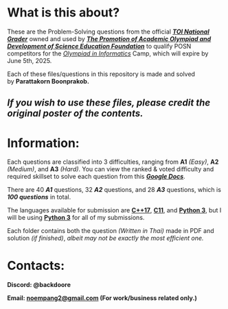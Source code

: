 # What is this about?

These are the Problem-Solving questions from the official [***TOI National Grader***](https://toi-coding.informatics.buu.ac.th/home/) owned and used by [***The Promotion of Academic Olympiad and Development of Science Education Foundation***](https://www.posn.or.th/en/) to qualify POSN competitors for the [*Olympiad in Informatics*](https://www.posn.or.th/en/projects/academic-olympiad/oi/about/) Camp, which will expire by June 5th, 2025.

Each of these files/questions in this repository is made and solved by **Parattakorn Boonprakob.**

## ***If you wish to use these files, please credit the original poster of the contents.***

# Information:

Each questions are classified into 3 difficulties, ranging from **A1** *(Easy)*, **A2** *(Medium)*, and **A3** *(Hard)*. You can view the ranked & voted difficulty and required skillset to solve each question from this [***Google Docs***](https://docs.google.com/spreadsheets/u/0/d/1tey-HAXgN9oMz0oQlViAY7E7fLdCbTcCh2xzNFBZ4Bg/htmlview?usp=embed_facebook).

There are 40 ***A1*** questions, 32 ***A2*** questions, and 28 ***A3*** questions, which is ***100 questions*** in total.

The languages available for submission are [**C++17**](https://en.wikipedia.org/wiki/C%2B%2B17), [**C11**](https://en.wikipedia.org/wiki/C11_(C_standard_revision)), and [**Python 3**](https://www.python.org/), but I will be using [**Python 3**](https://www.python.org/) for all of my submissions.

Each folder contains both the question *(Written in Thai)* made in PDF and solution *(if finished)*, *albeit may not be exactly the most efficient one.*

# Contacts:

**Discord: @backdoore**

**Email: [noempang2@gmail.com](mailto:noempang2@gmail.com) (For work/business related only.)**